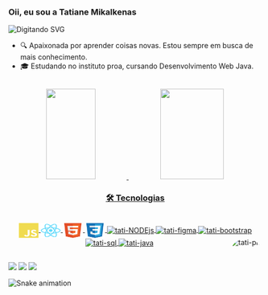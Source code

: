  ### Oii, eu sou a Tatiane Mikalkenas
 ![ Digitando SVG ](https://readme-typing-svg.herokuapp.com?color=%FFFF85ff&size=18&duration=6000¢er=true&vCenter=true&width=600&lines=Seja+Bem-+Vindo(a)+%3C3)

- 🔍 Apaixonada por aprender coisas novas. Estou sempre em busca de mais conhecimento.
- 🎓 Estudando no instituto proa, cursando Desenvolvimento Web Java.
<br>
<div align="center">
  <a href="https://www.linkedin.com/in/tatiane-mikalkenas/">
  <img height="180em" width="44%" src="https://github-readme-stats.vercel.app/api?username=tati-mikalkenas&show_icons=true&theme=dracula&include_all_commits=true&count_private=true"/>
  <img height="180em" width="50%" src="https://github-readme-stats.vercel.app/api/top-langs/?username=tati-mikalkenas&layout=compact&langs_count=7&theme=dracula"/>
</div>
 
 
<h3 align="center">🛠 Tecnologias</h3>

<div align="center" style="display: inline_block"><br>
  <img align="center" alt="Tati-Js" height="30" width="40" src="https://raw.githubusercontent.com/devicons/devicon/master/icons/javascript/javascript-plain.svg">
  <img align="center" alt="Tati-React" height="30" width="40" src="https://raw.githubusercontent.com/devicons/devicon/master/icons/react/react-original.svg">
  <img align="center" alt="Tati-HTML" height="30" width="40" src="https://raw.githubusercontent.com/devicons/devicon/master/icons/html5/html5-original.svg">
  <img align="center" alt="Tati-CSS" height="30" width="40" src="https://raw.githubusercontent.com/devicons/devicon/master/icons/css3/css3-original.svg">
  <img align="center" alt="tati-NODEjs" height="40" width="40" src="https://cdn.iconscout.com/icon/free/png-256/node-js-1174925.png">
  <img align="center" alt="tati-figma" height="40" width="40" src="https://cdn-icons-png.flaticon.com/512/5968/5968705.png">
  <img align="center" alt="tati-bootstrap" height="40" width="40" src="https://camo.githubusercontent.com/2512b49c89512f2ff3718f7257f48ed5c46a4e331abbd890b6c5e8c0e458434f/68747470733a2f2f676574626f6f7473747261702e636f6d2f646f63732f352e322f6173736574732f6272616e642f626f6f7473747261702d6c6f676f2d736861646f772e706e67">
  <img align="center" alt="tati-sql" height="40" width="40" src="https://miro.medium.com/max/1200/0*DpQbYfdi_b4Lr45Z.">
  <img align="center" alt="tati-java" height="40" width="40" src="https://cdn.icon-icons.com/icons2/2415/PNG/512/java_original_wordmark_logo_icon_146459.png">
  <img align="right" alt="tati-pic" height="150" style="border-radius:50px;" src="https://cdn.discordapp.com/attachments/1025808545008074822/1041731488766513204/IMG-20221001-WA0019.jpg">
</div>
  
 ##
  <div>
 <a href="https://github.com/tati-mikalkenas"><img src="https://img.shields.io/badge/GitHub-100000?style=for-the-badge&logo=github&logoColor=white"></a>
  <a href = "mailto:tatianemikalkenas@gmail.com"><img src="https://img.shields.io/badge/Gmail-D14836?style=for-the-badge&logo=gmail&logoColor=white"></a>
  <a href="https://www.linkedin.com/in/tatiane-mikalkenas/" target="_blank"><img src="https://img.shields.io/badge/-LinkedIn-%230077B5?style=for-the-badge&logo=linkedin&logoColor=white" target="_blank"></a>
  </div>
  
  ![Snake animation](https://github.com/tati-mikalkenas/tati-mikalkenas/blob/output/github-contribution-grid-snake.svg)
